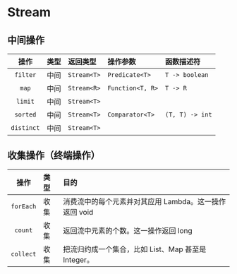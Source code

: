 # Stream

## 中间操作

| 操作 | 类型 | 返回类型 | 操作参数 | 函数描述符 |
|:-----:|:--------|:-------|:-------|:-------|
| `filter` | 中间 | `Stream<T>` | `Predicate<T>` | `T -> boolean` |
| `map` | 中间 | `Stream<R>` | `Function<T, R>` | `T -> R` |
| `limit` | 中间 | `Stream<T>` |  | |
| `sorted` | 中间 | `Stream<T>` | `Comparator<T>` | `(T, T) -> int` |
| `distinct` | 中间 | `Stream<T>` |  |  |

## 收集操作（终端操作）

| 操作 | 类型 | 目的 |
|:-----:|:--------|:-------|
| `forEach` | 收集 | 消费流中的每个元素并对其应用 Lambda。这一操作返回 void |
| `count` | 收集 | 返回流中元素的个数。这一操作返回 long |
| `collect` | 收集 | 把流归约成一个集合，比如 List、Map 甚至是 Integer。 |
